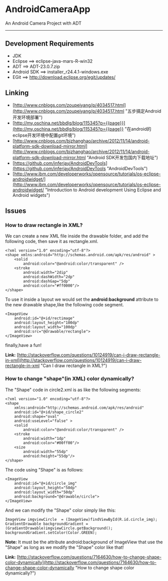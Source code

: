 # AndroidCameraApp
An Android Camera Project with ADT

------

## Development Requirements ##

- JDK
- Eclipse ==> eclipse-java-mars-R-win32
- ADT ==> ADT-23.0.7.zip
- Android SDK ==> installer_r24.4.1-windows.exe
- EGit ==> http://download.eclipse.org/egit/updates/

## Linking ##

* [http://www.cnblogs.com/zoupeiyang/p/4034517.html](http://www.cnblogs.com/zoupeiyang/p/4034517.html "五步搞定Android开发环境部署")
* [http://my.oschina.net/bbdlg/blog/115345?p={{page}}](http://my.oschina.net/bbdlg/blog/115345?p={{page}} "在android的eclipse开发环境中配置git环境")
* [http://www.cnblogs.com/bjzhanghao/archive/2012/11/14/android-platform-sdk-download-mirror.html](http://www.cnblogs.com/bjzhanghao/archive/2012/11/14/android-platform-sdk-download-mirror.html "Android SDK开发包国内下载地址")
* [https://github.com/inferjay/AndroidDevTools](https://github.com/inferjay/AndroidDevTools "AndroidDevTools")
* [http://www.ibm.com/developerworks/opensource/tutorials/os-eclipse-androidwidget/](http://www.ibm.com/developerworks/opensource/tutorials/os-eclipse-androidwidget/ "Introduction to Android development Using Eclipse and Android widgets")

## Issues ##

### How to draw rectangle in XML? ###

We can create a new XML file inside the drawable folder, and add the following code, then save it as rectangle.xml.

	<?xml version="1.0" encoding="utf-8"?>
	<shape xmlns:android="http://schemas.android.com/apk/res/android" >
	    <solid 
	        android:color="@android:color/transparent" />
	    <stroke
	        android:width="2dip"
	        android:dashWidth="2dp"   
	        android:dashGap="5dp"    
	        android:color="#ff0000"/>
	</shape>

To use it inside a layout we would set the **android:background** attribute to the new drawable shape,like the following code segment.

	<ImageView 
		android:id="@+id/rectimage" 
		android:layout_height="100dp" 
		android:layout_width="100dp" 
		android:src="@drawable/rectangle">
	</ImageView>

finally,have a fun!

**Link:** [http://stackoverflow.com/questions/10124919/can-i-draw-rectangle-in-xml](http://stackoverflow.com/questions/10124919/can-i-draw-rectangle-in-xml "Can I draw rectangle in XML?")

### How to change "shape"(in XML) color dynamically? ###

The "Shape" code in circle2.xml is as like the following segments:

    <?xml version="1.0" encoding="utf-8"?>
	<shape 
	    xmlns:android="http://schemas.android.com/apk/res/android"
	    android:id="@+id/shape_circle2"
	    android:shape="oval"
	    android:useLevel="false" >	        
	    <solid 
	        android:color="@android:color/transparent" />	    
	    <stroke
	        android:width="1dp"
	        android:color="#00ff00"/>
	    <size
	        android:width="55dp"
	        android:height="55dp"/>    
	</shape>

The code using "Shape" is as follows:

	<ImageView 
		android:id="@+id/circle_img" 
		android:layout_height="50dp" 
		android:layout_width="50dp" 
		android:background="@drawable/circle">
	</ImageView>

And we can modify the "Shape" color simply like this:

	ImageView imgviewCircle  = (ImageView)findViewById(R.id.circle_img);
	GradientDrawable backgroundGradient = (GradientDrawable)imgviewCircle.getBackground();
	backgroundGradient.setColor(Color.GREEN);

**Note:** It must be the attribute android:background of ImageView that use the "Shape" as long as we modify the "Shape" color like that!

**Link:** [http://stackoverflow.com/questions/7164630/how-to-change-shape-color-dynamically](http://stackoverflow.com/questions/7164630/how-to-change-shape-color-dynamically "How to change shape color dynamically?")


